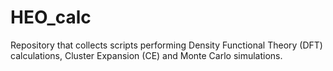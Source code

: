 # HEO_calc
Repository that collects scripts performing Density Functional Theory (DFT) calculations, Cluster Expansion (CE) and Monte Carlo simulations. 
